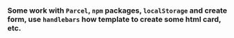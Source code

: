 ### Some work with `Parcel`, `npm` packages, `localStorage` and create form, use `handlebars` how template to create some html card, etc.

